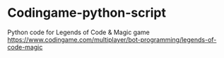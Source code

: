 # Codingame-python-script
Python code for Legends of Code &amp; Magic game<br>
https://www.codingame.com/multiplayer/bot-programming/legends-of-code-magic
